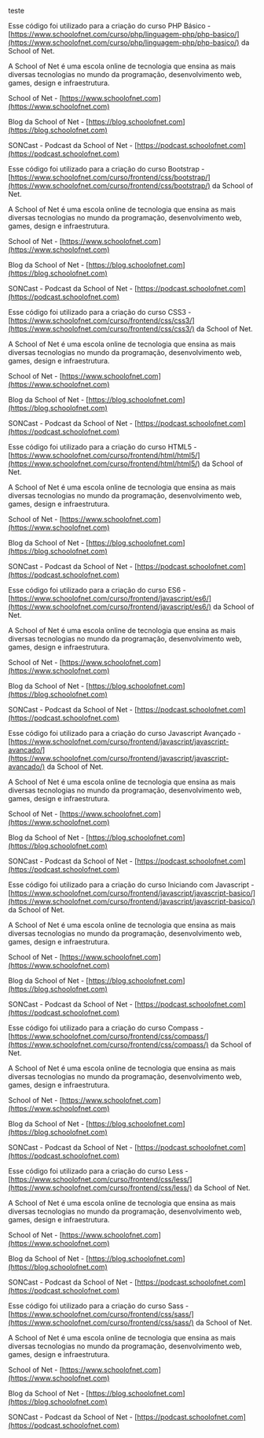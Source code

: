 
teste


Esse código foi utilizado para a criação do curso PHP Básico - [https://www.schoolofnet.com/curso/php/linguagem-php/php-basico/](https://www.schoolofnet.com/curso/php/linguagem-php/php-basico/) da School of Net.

A School of Net é uma escola online de tecnologia que ensina as mais diversas tecnologias no mundo da programação, desenvolvimento web, games, design e infraestrutura.

School of Net - [https://www.schoolofnet.com](https://www.schoolofnet.com)

Blog da School of Net - [https://blog.schoolofnet.com](https://blog.schoolofnet.com)

SONCast - Podcast da School of Net - [https://podcast.schoolofnet.com](https://podcast.schoolofnet.com)

Esse código foi utilizado para a criação do curso Bootstrap - [https://www.schoolofnet.com/curso/frontend/css/bootstrap/](https://www.schoolofnet.com/curso/frontend/css/bootstrap/) da School of Net.

A School of Net é uma escola online de tecnologia que ensina as mais diversas tecnologias no mundo da programação, desenvolvimento web, games, design e infraestrutura.

School of Net - [https://www.schoolofnet.com](https://www.schoolofnet.com)

Blog da School of Net - [https://blog.schoolofnet.com](https://blog.schoolofnet.com)

SONCast - Podcast da School of Net - [https://podcast.schoolofnet.com](https://podcast.schoolofnet.com)

Esse código foi utilizado para a criação do curso CSS3 - [https://www.schoolofnet.com/curso/frontend/css/css3/](https://www.schoolofnet.com/curso/frontend/css/css3/) da School of Net.

A School of Net é uma escola online de tecnologia que ensina as mais diversas tecnologias no mundo da programação, desenvolvimento web, games, design e infraestrutura.

School of Net - [https://www.schoolofnet.com](https://www.schoolofnet.com)

Blog da School of Net - [https://blog.schoolofnet.com](https://blog.schoolofnet.com)

SONCast - Podcast da School of Net - [https://podcast.schoolofnet.com](https://podcast.schoolofnet.com)

Esse código foi utilizado para a criação do curso HTML5 - [https://www.schoolofnet.com/curso/frontend/html/html5/](https://www.schoolofnet.com/curso/frontend/html/html5/) da School of Net.

A School of Net é uma escola online de tecnologia que ensina as mais diversas tecnologias no mundo da programação, desenvolvimento web, games, design e infraestrutura.

School of Net - [https://www.schoolofnet.com](https://www.schoolofnet.com)

Blog da School of Net - [https://blog.schoolofnet.com](https://blog.schoolofnet.com)

SONCast - Podcast da School of Net - [https://podcast.schoolofnet.com](https://podcast.schoolofnet.com)

Esse código foi utilizado para a criação do curso ES6 - [https://www.schoolofnet.com/curso/frontend/javascript/es6/](https://www.schoolofnet.com/curso/frontend/javascript/es6/) da School of Net.

A School of Net é uma escola online de tecnologia que ensina as mais diversas tecnologias no mundo da programação, desenvolvimento web, games, design e infraestrutura.

School of Net - [https://www.schoolofnet.com](https://www.schoolofnet.com)

Blog da School of Net - [https://blog.schoolofnet.com](https://blog.schoolofnet.com)

SONCast - Podcast da School of Net - [https://podcast.schoolofnet.com](https://podcast.schoolofnet.com)

Esse código foi utilizado para a criação do curso Javascript Avançado - [https://www.schoolofnet.com/curso/frontend/javascript/javascript-avancado/](https://www.schoolofnet.com/curso/frontend/javascript/javascript-avancado/) da School of Net.

A School of Net é uma escola online de tecnologia que ensina as mais diversas tecnologias no mundo da programação, desenvolvimento web, games, design e infraestrutura.

School of Net - [https://www.schoolofnet.com](https://www.schoolofnet.com)

Blog da School of Net - [https://blog.schoolofnet.com](https://blog.schoolofnet.com)

SONCast - Podcast da School of Net - [https://podcast.schoolofnet.com](https://podcast.schoolofnet.com)

Esse código foi utilizado para a criação do curso Iniciando com Javascript - [https://www.schoolofnet.com/curso/frontend/javascript/javascript-basico/](https://www.schoolofnet.com/curso/frontend/javascript/javascript-basico/) da School of Net.

A School of Net é uma escola online de tecnologia que ensina as mais diversas tecnologias no mundo da programação, desenvolvimento web, games, design e infraestrutura.

School of Net - [https://www.schoolofnet.com](https://www.schoolofnet.com)

Blog da School of Net - [https://blog.schoolofnet.com](https://blog.schoolofnet.com)

SONCast - Podcast da School of Net - [https://podcast.schoolofnet.com](https://podcast.schoolofnet.com)

Esse código foi utilizado para a criação do curso Compass - [https://www.schoolofnet.com/curso/frontend/css/compass/](https://www.schoolofnet.com/curso/frontend/css/compass/) da School of Net.

A School of Net é uma escola online de tecnologia que ensina as mais diversas tecnologias no mundo da programação, desenvolvimento web, games, design e infraestrutura.

School of Net - [https://www.schoolofnet.com](https://www.schoolofnet.com)

Blog da School of Net - [https://blog.schoolofnet.com](https://blog.schoolofnet.com)

SONCast - Podcast da School of Net - [https://podcast.schoolofnet.com](https://podcast.schoolofnet.com)

Esse código foi utilizado para a criação do curso Less - [https://www.schoolofnet.com/curso/frontend/css/less/](https://www.schoolofnet.com/curso/frontend/css/less/) da School of Net.

A School of Net é uma escola online de tecnologia que ensina as mais diversas tecnologias no mundo da programação, desenvolvimento web, games, design e infraestrutura.

School of Net - [https://www.schoolofnet.com](https://www.schoolofnet.com)

Blog da School of Net - [https://blog.schoolofnet.com](https://blog.schoolofnet.com)

SONCast - Podcast da School of Net - [https://podcast.schoolofnet.com](https://podcast.schoolofnet.com)

Esse código foi utilizado para a criação do curso Sass - [https://www.schoolofnet.com/curso/frontend/css/sass/](https://www.schoolofnet.com/curso/frontend/css/sass/) da School of Net.

A School of Net é uma escola online de tecnologia que ensina as mais diversas tecnologias no mundo da programação, desenvolvimento web, games, design e infraestrutura.

School of Net - [https://www.schoolofnet.com](https://www.schoolofnet.com)

Blog da School of Net - [https://blog.schoolofnet.com](https://blog.schoolofnet.com)

SONCast - Podcast da School of Net - [https://podcast.schoolofnet.com](https://podcast.schoolofnet.com)